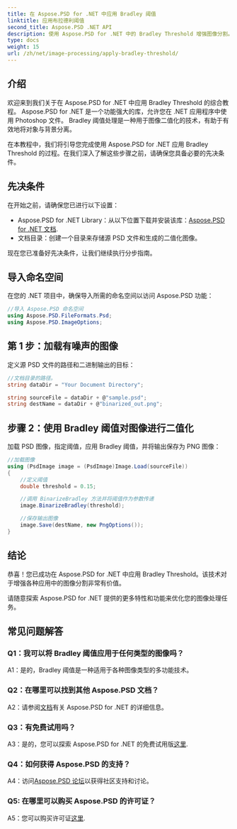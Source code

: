 ```yaml
---
title: 在 Aspose.PSD for .NET 中应用 Bradley 阈值
linktitle: 应用布拉德利阈值
second_title: Aspose.PSD .NET API
description: 使用 Aspose.PSD for .NET 中的 Bradley Threshold 增强图像分割。有效二值化的分步指南。
type: docs
weight: 15
url: /zh/net/image-processing/apply-bradley-threshold/
---
```

## 介绍

欢迎来到我们关于在 Aspose.PSD for .NET 中应用 Bradley Threshold 的综合教程。 Aspose.PSD for .NET 是一个功能强大的库，允许您在 .NET 应用程序中使用 Photoshop 文件。 Bradley 阈值处理是一种用于图像二值化的技术，有助于有效地将对象与背景分离。

在本教程中，我们将引导您完成使用 Aspose.PSD for .NET 应用 Bradley Threshold 的过程。在我们深入了解这些步骤之前，请确保您具备必要的先决条件。

## 先决条件

在开始之前，请确保您已进行以下设置：

-  Aspose.PSD for .NET Library：从以下位置下载并安装该库：[Aspose.PSD for .NET 文档](https://reference.aspose.com/psd/net/).
- 文档目录：创建一个目录来存储源 PSD 文件和生成的二值化图像。

现在您已准备好先决条件，让我们继续执行分步指南。

## 导入命名空间

在您的 .NET 项目中，确保导入所需的命名空间以访问 Aspose.PSD 功能：

```csharp
//导入 Aspose.PSD 命名空间
using Aspose.PSD.FileFormats.Psd;
using Aspose.PSD.ImageOptions;
```

## 第 1 步：加载有噪声的图像

定义源 PSD 文件的路径和二进制输出的目标：

```csharp
//文档目录的路径。
string dataDir = "Your Document Directory";

string sourceFile = dataDir + @"sample.psd";
string destName = dataDir + @"binarized_out.png";
```

## 步骤 2：使用 Bradley 阈值对图像进行二值化

加载 PSD 图像，指定阈值，应用 Bradley 阈值，并将输出保存为 PNG 图像：

```csharp
//加载图像
using (PsdImage image = (PsdImage)Image.Load(sourceFile))
{
    //定义阈值
    double threshold = 0.15;

    //调用 BinarizeBradley 方法并将阈值作为参数传递
    image.BinarizeBradley(threshold);

    //保存输出图像
    image.Save(destName, new PngOptions());
}
```

## 结论

恭喜！您已成功在 Aspose.PSD for .NET 中应用 Bradley Threshold。该技术对于增强各种应用中的图像分割非常有价值。

请随意探索 Aspose.PSD for .NET 提供的更多特性和功能来优化您的图像处理任务。

## 常见问题解答

### Q1：我可以将 Bradley 阈值应用于任何类型的图像吗？

A1：是的，Bradley 阈值是一种适用于各种图像类型的多功能技术。

### Q2：在哪里可以找到其他 Aspose.PSD 文档？

 A2：请参阅[文档](https://reference.aspose.com/psd/net/)有关 Aspose.PSD for .NET 的详细信息。

### Q3：有免费试用吗？

A3：是的，您可以探索 Aspose.PSD for .NET 的免费试用版[这里](https://releases.aspose.com/).

### Q4：如何获得 Aspose.PSD 的支持？

 A4：访问[Aspose.PSD 论坛](https://forum.aspose.com/c/psd/34)以获得社区支持和讨论。

### Q5: 在哪里可以购买 Aspose.PSD 的许可证？

 A5：您可以购买许可证[这里](https://purchase.aspose.com/buy).